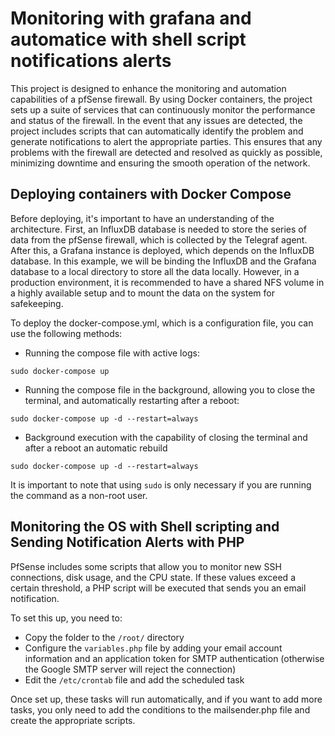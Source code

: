# Monitoring with grafana and automatice with shell script notifications alerts

This project is designed to enhance the monitoring and automation capabilities of a pfSense firewall. By using Docker containers, the project sets up a suite of services that can continuously monitor the performance and status of the firewall. In the event that any issues are detected, the project includes scripts that can automatically identify the problem and generate notifications to alert the appropriate parties. This ensures that any problems with the firewall are detected and resolved as quickly as possible, minimizing downtime and ensuring the smooth operation of the network.


## Deploying containers with Docker Compose

Before deploying, it's important to have an understanding of the architecture. First, an InfluxDB database is needed to store the series of data from the pfSense firewall, which is collected by the Telegraf agent. After this, a Grafana instance is deployed, which depends on the InfluxDB database. In this example, we will be binding the InfluxDB and the Grafana database to a local directory to store all the data locally. However, in a production environment, it is recommended to have a shared NFS volume in a highly available setup and to mount the data on the system for safekeeping.

To deploy the docker-compose.yml, which is a configuration file, you can use the following methods:

- Running the compose file with active logs:
```
sudo docker-compose up
```

- Running the compose file in the background, allowing you to close the terminal, and automatically restarting after a reboot:
```
sudo docker-compose up -d --restart=always
```

- Background execution with the capability of closing the terminal and after a reboot an automatic rebuild
```
sudo docker-compose up -d --restart=always
```

It is important to note that using `sudo` is only necessary if you are running the command as a non-root user.

## Monitoring the OS with Shell scripting and Sending Notification Alerts with PHP

PfSense includes some scripts that allow you to monitor new SSH connections, disk usage, and the CPU state. If these values exceed a certain threshold, a PHP script will be executed that sends you an email notification.

To set this up, you need to:

- Copy the folder to the `/root/` directory
- Configure the `variables.php` file by adding your email account information and an application token for SMTP authentication (otherwise the Google SMTP server will reject the connection)
- Edit the `/etc/crontab` file and add the scheduled task

Once set up, these tasks will run automatically, and if you want to add more tasks, you only need to add the conditions to the mailsender.php file and create the appropriate scripts.
 

